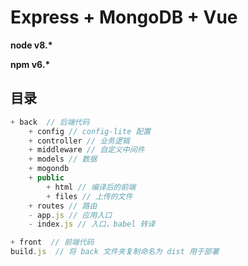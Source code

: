 # Express + MongoDB + Vue

**node v8.\***

**npm v6.\***

## 目录

```javascript
+ back  // 后端代码 
    + config // config-lite 配置
    + controller // 业务逻辑
    + middleware // 自定义中间件
    + models // 数据
    + mogondb
    + public
        + html // 编译后的前端
        + files // 上传的文件
    + routes // 路由
    - app.js // 应用入口
    - index.js // 入口，babel 转译

+ front  // 前端代码
build.js  // 将 back 文件夹复制命名为 dist 用于部署
```